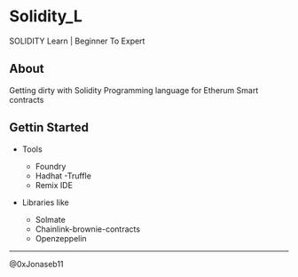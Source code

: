# Solidity_L

SOLIDITY Learn | Beginner To Expert

## About

Getting dirty with Solidity Programming language for Etherum Smart contracts

## Gettin Started

- Tools
  - Foundry
  - Hadhat
  -Truffle
  - Remix IDE
  
- Libraries like
  - Solmate
  - Chainlink-brownie-contracts
  - Openzeppelin

----

@0xJonaseb11

